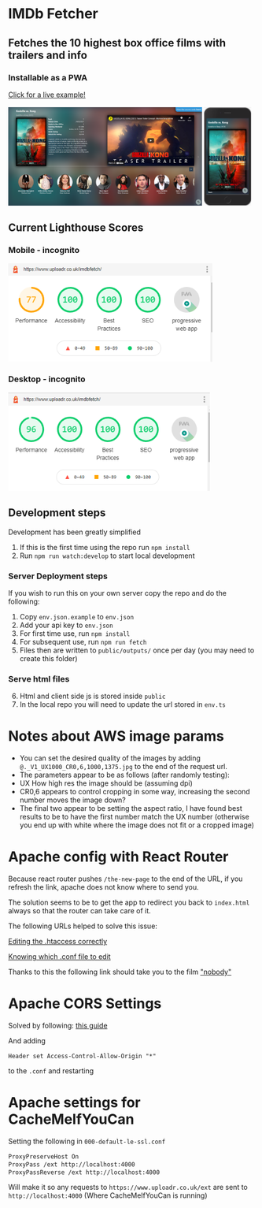 # IMDb Fetcher
## Fetches the 10 highest box office films with trailers and info
### Installable as a PWA
<a href="https://www.uploadr.co.uk/imdbfetch/" target="_blank" rel="noopener">
Click for a live example!
</a>
<br>
<br>

<img src="./images/desktop.png" height="200"/>
<img src="./images/mobile.png" height="200"/>

## Current Lighthouse Scores 
### Mobile - incognito

<img src="./images/currentScore.png" height="200"/>

### Desktop - incognito

<img src="./images/currentScoreDesktop.png" height="200"/>

## Development steps
Development has been greatly simplified
1. If this is the first time using the repo run `npm install`
2. Run `npm run watch:develop` to start local development

### Server Deployment steps
If you wish to run this on your own server copy the repo and do the following:

1. Copy `env.json.example` to `env.json`
2. Add your api key to `env.json`
3. For first time use, run `npm install`
4. For subsequent use, run `npm run fetch`
5. Files then are written to `public/outputs/` once per day (you may need to create this folder)

### Serve html files

6. Html and client side js is stored inside `public`
7. In the local repo you will need to update the url stored in `env.ts`

# Notes about AWS image params

- You can set the desired quality of the images by adding `@._V1_UX1000_CR0,6,1000,1375.jpg` to the end of the request url.
- The parameters appear to be as follows (after randomly testing):
- UX How high res the image should be (assuming dpi)
- CR0,6 appears to control cropping in some way, increasing the second number moves the image down?
- The final two appear to be setting the aspect ratio, I have found best results to be to have the first number match the UX number (otherwise you end up with white where the image does not fit or a cropped image)

# Apache config with React Router

Because react router pushes `/the-new-page` to the end of the URL, if you refresh the link, apache does not know where to send you.

The solution seems to be to get the app to redirect you back to `index.html` always so that the router can take care of it.

The following URLs helped to solve this issue:

[Editing the .htaccess correctly](https://www.andreasreiterer.at/fix-browserrouter-on-apache/)

[Knowing which .conf file to edit](http://smartwebdeveloper.com/ubuntu/httpd-conf-location-on-ubuntu)

Thanks to this the following link should take you to the film ["nobody"](https://www.uploadr.co.uk/imdbfetch/tt7888964)

# Apache CORS Settings

Solved by following: [this guide](https://blog.magepsycho.com/invalid-command-header-perhaps-misspelled-or-defined-by-a-module-not-included-in-the-server-configuration/)

And adding 
```
Header set Access-Control-Allow-Origin "*"
``` 
to the `.conf` and restarting

# Apache settings for CacheMeIfYouCan

Setting the following in `000-default-le-ssl.conf`

```
ProxyPreserveHost On
ProxyPass /ext http://localhost:4000
ProxyPassReverse /ext http://localhost:4000
```

Will make it so any requests to `https://www.uploadr.co.uk/ext` are sent to `http://localhost:4000` (Where CacheMeIfYouCan is running)
